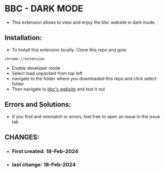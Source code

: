 # BBC - DARK MODE
- This extension allows to view and enjoy the bbc website in dark mode.


## Installation:
- To install this extension locally. Clone this repo and goto 
```
chrome://extension
```
- Enable developer mode
- Select load unpacked from top left
- navigate to the folder where you downloaded this repo and click select folder
- Then navigate to [bbc's website](https://bbc.co.uk) and test it out


## Errors and Solutions:
- If you find and mismatch or errors, feel free to open an issue in the issue tab




## CHANGES:
- ### First created: 18-Feb-2024
- ### last change: 18-Feb-2024